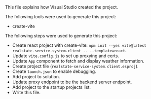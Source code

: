 This file explains how Visual Studio created the project.

The following tools were used to generate this project:
- create-vite

The following steps were used to generate this project:
- Create react project with create-vite: `npm init --yes vite@latest realstate-service-system.client -- --template=react`.
- Update `vite.config.js` to set up proxying and certs.
- Update `App` component to fetch and display weather information.
- Create project file (`realstate-service-system.client.esproj`).
- Create `launch.json` to enable debugging.
- Add project to solution.
- Update proxy endpoint to be the backend server endpoint.
- Add project to the startup projects list.
- Write this file.
